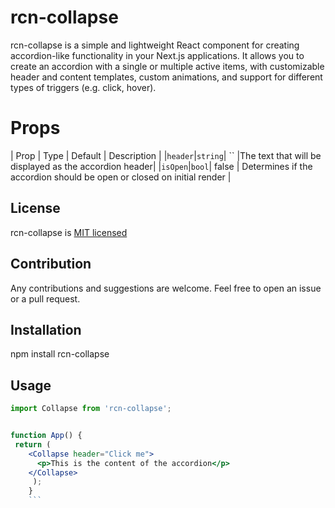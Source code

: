 #  rcn-collapse

rcn-collapse is a simple and lightweight React component for creating accordion-like functionality in your Next.js applications. It allows you to create an accordion with a single or multiple active items, with customizable header and content templates, custom animations, and support for different types of triggers (e.g. click, hover).

# Props
| Prop | Type | Default | Description |
|`header`|`string`| ``  |The text that will be displayed as the accordion header|
|`isOpen`|`bool`| false | Determines if the accordion should be open or closed on initial render |

## License
rcn-collapse is [MIT licensed](https://github.com/inzamulhaque/rcn-collapse/)

## Contribution
Any contributions and suggestions are welcome. Feel free to open an issue or a pull request.


## Installation
npm install rcn-collapse

## Usage
```jsx
import Collapse from 'rcn-collapse';


function App() {  
 return (
    <Collapse header="Click me">
      <p>This is the content of the accordion</p>
    </Collapse>  
     ); 
    }
    ```

